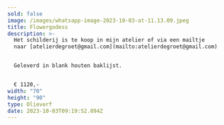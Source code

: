 ```yaml
---
sold: false
image: /images/whatsapp-image-2023-10-03-at-11.13.09.jpeg
title: Flowergodess
description: >-
  Het schilderij is te koop in mijn atelier of via een mailtje
  naar [atelierdegroet@gmail.com](mailto:atelierdegroet@gmail.com)


  Geleverd in blank houten baklijst.


  € 1120,-
width: "70"
height: "90"
type: Olieverf
date: 2023-10-03T09:19:52.094Z
---
```

